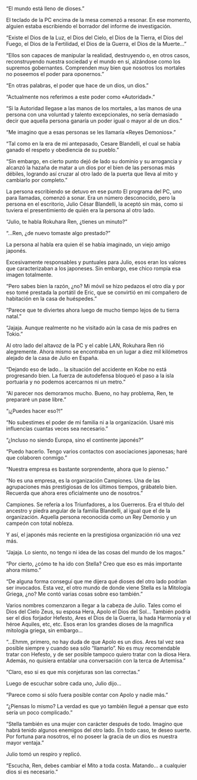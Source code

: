 
“El mundo está lleno de dioses.”

El teclado de la PC encima de la mesa comenzó a resonar. En ese momento, alguien estaba escribiendo el borrador del informe de investigación.

“Existe el Dios de la Luz, el Dios del Cielo, el Dios de la Tierra, el Dios del Fuego, el Dios de la Fertilidad, el Dios de la Guerra, el Dios de la Muerte...”

“Ellos son capaces de manipular la realidad, destruyendo o, en otros casos, reconstruyendo nuestra sociedad y el mundo en sí, alzándose como los supremos gobernantes. Comprenden muy bien que nosotros los mortales no poseemos el poder para oponernos.”

“En otras palabras, el poder que hace de un dios, un dios.” 

“Actualmente nos referimos a este poder como «Autoridad».”

“Si la Autoridad llegase a las manos de los mortales, a las manos de una persona con una voluntad y talento excepcionales, no sería demasiado decir que aquella persona ganaría un poder igual o mayor al de un dios.”

“Me imagino que a esas personas se les llamaría «Reyes Demonios».”

“Tal como en la era de mi antepasado, Cesare Blandelli, el cual se había ganado el respeto y obediencia de su pueblo.”

“Sin embargo, en cierto punto dejó de lado su dominio y su arrogancia y alcanzó la hazaña de matar a un dios por el bien de las personas más débiles, logrando así cruzar al otro lado de la puerta que lleva al mito y cambiarlo por completo.”

La persona escribiendo se detuvo en ese punto El programa del PC, uno para llamadas, comenzó a sonar. Era un número desconocido, pero la persona en el escritorio, Julio César Blandelli, la aceptó sin más, como si tuviera el presentimiento de quién era la persona al otro lado.

“Julio, te habla Rokuhara Ren, ¿tienes un minuto?” 

“...Ren, ¿de nuevo tomaste algo prestado?”

La persona al habla era quien él se había imaginado, un viejo amigo japonés.

Excesivamente responsables y puntuales para Julio, esos eran los valores que caracterizaban a los japoneses. Sin embargo, ese chico rompía esa imagen totalmente.

“Pero sabes bien la razón, ¿no? Mi móvil se hizo pedazos el otro día y por eso tomé prestada la portátil de Eric, que se convirtió en mi compañero de habitación en la casa de huéspedes.”

“Parece que te diviertes ahora luego de mucho tiempo lejos de tu tierra natal.” 

“Jajaja. Aunque realmente no he visitado aún la casa de mis padres en Tokio.”

Al otro lado del altavoz de la PC y el cable LAN, Rokuhara Ren rió alegremente. Ahora mismo se encontraba en un lugar a diez mil kilómetros alejado de la casa de Julio en España.

“Dejando eso de lado... la situación del accidente en Kobe no está progresando bien. La fuerza de autodefensa bloqueó el paso a la isla portuaria y no podemos acercarnos ni un metro.”

“Al parecer nos demoramos mucho. Bueno, no hay problema, Ren, te prepararé un pase libre.”

“¡¿Puedes hacer eso?!”

“No subestimes el poder de mi familia ni a la organización. Usaré mis influencias cuantas veces sea necesario.”

“¿Incluso no siendo Europa, sino el continente japonés?”

“Puedo hacerlo. Tengo varios contactos con asociaciones japonesas; haré que colaboren conmigo.”

“Nuestra empresa es bastante sorprendente, ahora que lo pienso.”

“No es una empresa, es la organización Campiones. Una de las agrupaciones más prestigiosas de los últimos tiempos, grábatelo bien. Recuerda que ahora eres oficialmente uno de nosotros.”

Campiones. Se refería a los Triunfadores, a los Guerreros. Era el título del ancestro y piedra angular de la familia Blandelli, al igual que el de la organización. Aquella persona reconocida como un Rey Demonio y un campeón con total nobleza.

Y así, el japonés más reciente en la prestigiosa organización rió una vez más. 

“Jajaja. Lo siento, no tengo ni idea de las cosas del mundo de los magos.”

“Por cierto, ¿cómo te ha ido con Stella? Creo que eso es más importante ahora mismo.”

“De alguna forma conseguí que me dijera qué dioses del otro lado podrían ser invocados. Esta vez, el otro mundo de donde viene Stella es la Mitología Griega, ¿no? Me contó varias cosas sobre eso también.”

Varios nombres comenzaron a llegar a la cabeza de Julio. Tales como el Dios del Cielo Zeus, su esposa Hera, Apolo el Dios del Sol... También podría ser el dios forjador Hefesto, Ares el Dios de la Guerra, la hada Harmonía y el héroe Aquiles, etc, etc. Esos eran los grandes dioses de la magnífica mitología griega, sin embargo...

“...Ehmm, primero, no hay duda de que Apolo es un dios. Ares tal vez sea posible siempre y cuando sea sólo “llamarlo”. No es muy recomendable tratar con Hefesto, y de ser posible tampoco quiero tratar con la diosa Hera. Además, no quisiera entablar una conversación con la terca de Artemisa.”

“Claro, eso si es que mis conjeturas son las correctas.”

Luego de escuchar sobre cada uno, Julio dijo...

“Parece como si sólo fuera posible contar con Apolo y nadie más.”

“¿Piensas lo mismo? La verdad es que yo también llegué a pensar que esto sería un poco complicado.”

“Stella también es una mujer con carácter después de todo. Imagino que habrá tenido algunos enemigos del otro lado. En todo caso, te deseo suerte. Por fortuna para nosotros, el no poseer la gracia de un dios es nuestra mayor ventaja.”

Julio tomó un respiro y replicó.

“Escucha, Ren, debes cambiar el Mito a toda costa. Matando... a cualquier dios si es necesario.”
